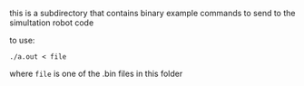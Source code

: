 this is a subdirectory that contains binary example commands to send to the
simultation robot code

to use:

```
./a.out < file
```

where `file` is one of the .bin files in this folder


